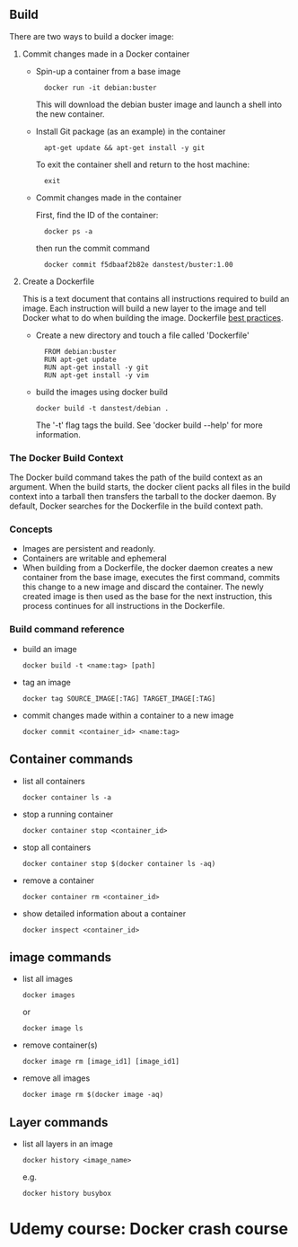 ## Build

There  are two ways to build a docker image:

1) Commit changes made in a Docker container
   
    - Spin-up a container from a base image
      ```shell
        docker run -it debian:buster
        ```
      This will download the debian buster image and launch a shell into the new container.
      
    - Install Git package (as an example) in the container
      ```shell
        apt-get update && apt-get install -y git
        ```
      To exit the container shell and return to the host machine:
      ```shell
        exit
        ```
      
    - Commit changes made in the container
        
      First, find the ID of the container:
      ```shell
        docker ps -a
      ```
      then run the commit command
      ```shell
        docker commit f5dbaaf2b82e danstest/buster:1.00
      ```
2) Create a Dockerfile
    
    This is a text document that contains all instructions required to build an image. Each instruction will build a 
    new layer to the image and tell Docker what to do when building the image. Dockerfile [best practices](https://docs.docker.com/develop/develop-images/dockerfile_best-practices/).
   
    - Create a new directory and touch a file called 'Dockerfile'
      ```
        FROM debian:buster
        RUN apt-get update
        RUN apt-get install -y git
        RUN apt-get install -y vim
        ```
    - build the images using docker build
        ```shell
        docker build -t danstest/debian .
        ```
      The '-t' flag tags the build. See 'docker build --help' for more information.

### The Docker Build Context

The Docker build command takes the path of the build context as an argument. When the build starts, the docker client packs all
files in the build context into a tarball then transfers the tarball to the docker daemon. By default, Docker searches for
the Dockerfile in the build context path.

### Concepts

- Images are persistent and readonly.
- Containers are writable and ephemeral
- When building from a Dockerfile, the docker daemon creates a new container from the base image, executes the first 
  command, commits this change to a new image and discard the container. The newly created image is then used as the base 
  for the next instruction, this process continues for all instructions in the Dockerfile.



### Build command reference

- build an image
    ```shell
    docker build -t <name:tag> [path]
    ```

- tag an image
    ```shell
    docker tag SOURCE_IMAGE[:TAG] TARGET_IMAGE[:TAG]
    ```

- commit changes made within a container to a new image
    ```shell
    docker commit <container_id> <name:tag>
    ```

## Container commands

- list all containers
    ```shell
    docker container ls -a
    ```

- stop a running container
    ```shell
    docker container stop <container_id>
    ```

- stop all containers
    ```shell
    docker container stop $(docker container ls -aq)
    ```

- remove a container
    ```shell
    docker container rm <container_id>
    ```

- show detailed information about a container
    ```shell
    docker inspect <container_id>
    ```    

## image commands

- list all images
    ```shell
    docker images
    ```
    or 
    ```shell
    docker image ls
    ```

- remove container(s)
    ```shell
    docker image rm [image_id1] [image_id1]
    ```

- remove all images
    ```shell
    docker image rm $(docker image -aq)
    ```

## Layer commands

- list all layers in an image
    ```shell
    docker history <image_name>
    ```
    e.g.
    ```shell
    docker history busybox
    ```
  
# Udemy course: Docker crash course

